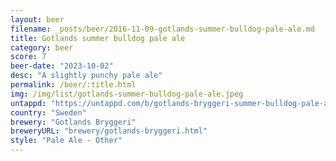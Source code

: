 ```yaml
---
layout: beer
filename: _posts/beer/2016-11-09-gotlands-summer-bulldog-pale-ale.md
title: Gotlands summer bulldog pale ale
category: beer
score: 7
beer-date: "2023-10-02"
desc: "A slightly punchy pale ale"
permalink: /beer/:title.html
img: /img/list/gotlands-summer-bulldog-pale-ale.jpeg
untappd: "https://untappd.com/b/gotlands-bryggeri-summer-bulldog-pale-ale/3824243"
country: "Sweden"
brewery: "Gotlands Bryggeri"
breweryURL: "brewery/gotlands-bryggeri.html"
style: "Pale Ale - Other"
---
```

